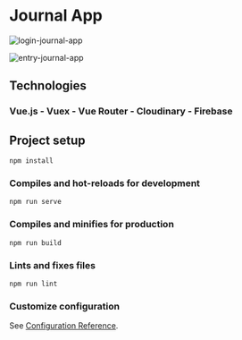 # Journal App

![login-journal-app](https://github.com/user-attachments/assets/531af7f8-fd4b-4101-8bf7-73897586172f "Auth Login")

![entry-journal-app](https://github.com/user-attachments/assets/69459017-d703-448e-a3e1-f7187021f1ae "Journal Entry")

## Technologies

### Vue.js - Vuex - Vue Router - Cloudinary - Firebase

## Project setup

```
npm install
```

### Compiles and hot-reloads for development

```
npm run serve
```

### Compiles and minifies for production

```
npm run build
```

### Lints and fixes files

```
npm run lint
```

### Customize configuration

See [Configuration Reference](https://cli.vuejs.org/config/).
